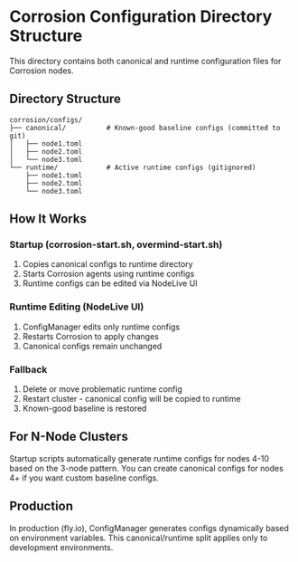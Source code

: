 # Corrosion Configuration Directory Structure

This directory contains both canonical and runtime configuration files for Corrosion nodes.

## Directory Structure

```
corrosion/configs/
├── canonical/          # Known-good baseline configs (committed to git)
│   ├── node1.toml
│   ├── node2.toml
│   └── node3.toml
└── runtime/            # Active runtime configs (gitignored)
    ├── node1.toml
    ├── node2.toml
    └── node3.toml
```

## How It Works

### Startup (corrosion-start.sh, overmind-start.sh)
1. Copies canonical configs to runtime directory
2. Starts Corrosion agents using runtime configs
3. Runtime configs can be edited via NodeLive UI

### Runtime Editing (NodeLive UI)
1. ConfigManager edits only runtime configs
2. Restarts Corrosion to apply changes
3. Canonical configs remain unchanged

### Fallback
1. Delete or move problematic runtime config
2. Restart cluster - canonical config will be copied to runtime
3. Known-good baseline is restored

## For N-Node Clusters

Startup scripts automatically generate runtime configs for nodes 4-10 based on the 3-node pattern.
You can create canonical configs for nodes 4+ if you want custom baseline configs.

## Production

In production (fly.io), ConfigManager generates configs dynamically based on environment variables.
This canonical/runtime split applies only to development environments.
